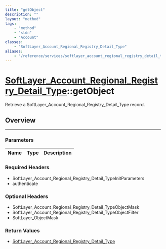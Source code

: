 ```yaml
---
title: "getObject"
description: ""
layout: "method"
tags:
    - "method"
    - "sldn"
    - "Account"
classes:
    - "SoftLayer_Account_Regional_Registry_Detail_Type"
aliases:
    - "/reference/services/softlayer_account_regional_registry_detail_type/getObject"
---
```

# [SoftLayer_Account_Regional_Registry_Detail_Type](/reference/services/SoftLayer_Account_Regional_Registry_Detail_Type)::getObject

Retrieve a SoftLayer_Account_Regional_Registry_Detail_Type record.


## Overview 


-----

### Parameters 
|Name | Type | Description |
| --- | --- | --- |


### Required Headers
* SoftLayer_Account_Regional_Registry_Detail_TypeInitParameters
* authenticate


### Optional Headers
* SoftLayer_Account_Regional_Registry_Detail_TypeObjectMask
* SoftLayer_Account_Regional_Registry_Detail_TypeObjectFilter
* SoftLayer_ObjectMask

### Return Values
* <a href='/reference/datatypes/SoftLayer_Account_Regional_Registry_Detail_Type'>SoftLayer_Account_Regional_Registry_Detail_Type </a>




